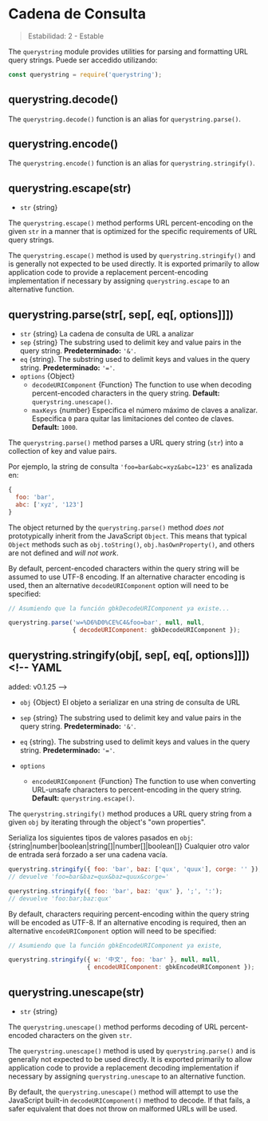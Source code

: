 # Cadena de Consulta

<!--introduced_in=v0.10.0-->

> Estabilidad: 2 - Estable

<!--name=querystring-->

The `querystring` module provides utilities for parsing and formatting URL query strings. Puede ser accedido utilizando:

```js
const querystring = require('querystring');
```

## querystring.decode()

<!-- YAML
added: v0.1.99
-->

The `querystring.decode()` function is an alias for `querystring.parse()`.

## querystring.encode()

<!-- YAML
added: v0.1.99
-->

The `querystring.encode()` function is an alias for `querystring.stringify()`.

## querystring.escape(str)

<!-- YAML
added: v0.1.25
-->

* `str` {string}

The `querystring.escape()` method performs URL percent-encoding on the given `str` in a manner that is optimized for the specific requirements of URL query strings.

The `querystring.escape()` method is used by `querystring.stringify()` and is generally not expected to be used directly. It is exported primarily to allow application code to provide a replacement percent-encoding implementation if necessary by assigning `querystring.escape` to an alternative function.

## querystring.parse(str[, sep[, eq[, options]]])

<!-- YAML
added: v0.1.25
changes:

  - version: v8.0.0
    pr-url: https://github.com/nodejs/node/pull/10967
    description: Multiple empty entries are now parsed correctly (e.g. `&=&=`).
  - version: v6.0.0
    pr-url: https://github.com/nodejs/node/pull/6055
    description: The returned object no longer inherits from `Object.prototype`.
  - version: v6.0.0, v4.2.4
    pr-url: https://github.com/nodejs/node/pull/3807
    description: The `eq` parameter may now have a length of more than `1`.
-->

* `str` {string} La cadena de consulta de URL a analizar
* `sep` {string} The substring used to delimit key and value pairs in the query string. **Predeterminado:** `'&'`.
* `eq` {string}. The substring used to delimit keys and values in the query string. **Predeterminado:** `'='`.
* `options` {Object} 
  * `decodeURIComponent` {Function} The function to use when decoding percent-encoded characters in the query string. **Default:** `querystring.unescape()`.
  * `maxKeys` {number} Especifica el número máximo de claves a analizar. Especifica `0` para quitar las limitaciones del conteo de claves. **Default:** `1000`.

The `querystring.parse()` method parses a URL query string (`str`) into a collection of key and value pairs.

Por ejemplo, la string de consulta `'foo=bar&abc=xyz&abc=123'` es analizada en:

```js
{
  foo: 'bar',
  abc: ['xyz', '123']
}
```

The object returned by the `querystring.parse()` method *does not* prototypically inherit from the JavaScript `Object`. This means that typical `Object` methods such as `obj.toString()`, `obj.hasOwnProperty()`, and others are not defined and *will not work*.

By default, percent-encoded characters within the query string will be assumed to use UTF-8 encoding. If an alternative character encoding is used, then an alternative `decodeURIComponent` option will need to be specified:

```js
// Asumiendo que la función gbkDecodeURIComponent ya existe...

querystring.parse('w=%D6%D0%CE%C4&foo=bar', null, null,
                  { decodeURIComponent: gbkDecodeURIComponent });
```

## querystring.stringify(obj[, sep[, eq[, options]]])<!-- YAML
added: v0.1.25
-->

* `obj` {Object} El objeto a serializar en una string de consulta de URL

* `sep` {string} The substring used to delimit key and value pairs in the query string. **Predeterminado:** `'&'`.

* `eq` {string}. The substring used to delimit keys and values in the query string. **Predeterminado:** `'='`.
* `options` 
  * `encodeURIComponent` {Function} The function to use when converting URL-unsafe characters to percent-encoding in the query string. **Default:** `querystring.escape()`.

The `querystring.stringify()` method produces a URL query string from a given `obj` by iterating through the object's "own properties".

Serializa los siguientes tipos de valores pasados en `obj`: {string|number|boolean|string[]|number[]|boolean[]} Cualquier otro valor de entrada será forzado a ser una cadena vacía.

```js
querystring.stringify({ foo: 'bar', baz: ['qux', 'quux'], corge: '' });
// devuelve 'foo=bar&baz=qux&baz=quux&corge='

querystring.stringify({ foo: 'bar', baz: 'qux' }, ';', ':');
// devuelve 'foo:bar;baz:qux'
```

By default, characters requiring percent-encoding within the query string will be encoded as UTF-8. If an alternative encoding is required, then an alternative `encodeURIComponent` option will need to be specified:

```js
// Asumiendo que la función gbkEncodeURIComponent ya existe,

querystring.stringify({ w: '中文', foo: 'bar' }, null, null,
                      { encodeURIComponent: gbkEncodeURIComponent });
```

## querystring.unescape(str)

<!-- YAML
added: v0.1.25
-->

* `str` {string}

The `querystring.unescape()` method performs decoding of URL percent-encoded characters on the given `str`.

The `querystring.unescape()` method is used by `querystring.parse()` and is generally not expected to be used directly. It is exported primarily to allow application code to provide a replacement decoding implementation if necessary by assigning `querystring.unescape` to an alternative function.

By default, the `querystring.unescape()` method will attempt to use the JavaScript built-in `decodeURIComponent()` method to decode. If that fails, a safer equivalent that does not throw on malformed URLs will be used.